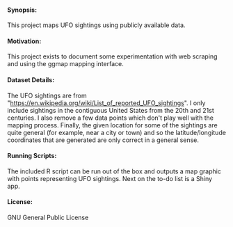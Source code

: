 #### Synopsis:
This project maps UFO sightings using publicly available data.

#### Motivation:
This project exists to document some experimentation with web scraping and using the ggmap mapping interface.

#### Dataset Details:
The UFO sightings are from "https://en.wikipedia.org/wiki/List_of_reported_UFO_sightings". I only include sightings in the contiguous United States from the 20th and 21st centuries. I also remove a few data points which don't play well with the mapping process. Finally, the given location for some of the sightings are quite general (for example, near a city or town) and so the latitude/longitude coordinates that are generated are only correct in a general sense.

#### Running Scripts:
The included R script can be run out of the box and outputs a map graphic with points representing UFO sightings. Next on the to-do list is a Shiny app.

#### License:
GNU General Public License

